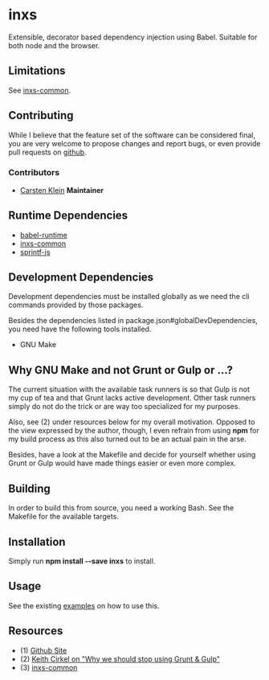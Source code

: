 # inxs

Extensible, decorator based dependency injection using Babel. Suitable for
both node and the browser.


## Limitations

See [inxs-common](https://github.com/coldrye-es/inxs-common#limitations).


## Contributing

While I believe that the feature set of the software can be considered final,
you are very welcome to propose changes and report bugs, or even provide pull
requests on [github](https://github.com/coldrye-es/inxs).


### Contributors

 - [Carsten Klein](https://github.com/silkentrance) **Maintainer**


## Runtime Dependencies

 - [babel-runtime](https://github.com/babel/babel)
 - [inxs-common](https://github.com/coldrye-es/inxs-common)
 - [sprintf-js](https://github.com/alexei/sprintf.js)


## Development Dependencies

Development dependencies must be installed globally as we need the cli commands
provided by those packages.

Besides the dependencies listed in package.json#globalDevDependencies, you need
have the following tools installed.

 - GNU Make


## Why GNU Make and not Grunt or Gulp or ...?

The current situation with the available task runners is so that Gulp is not my
cup of tea and that Grunt lacks active development. Other task runners simply
do not do the trick or are way too specialized for my purposes.

Also, see (2) under resources below for my overall motivation. Opposed to the
view expressed by the author, though, I even refrain from using **npm** for
my build process as this also turned out to be an actual pain in the arse.

Besides, have a look at the Makefile and decide for yourself whether using Grunt
or Gulp would have made things easier or even more complex.


## Building

In order to build this from source, you need a working Bash. See the Makefile
for the available targets.


## Installation

Simply run **npm install --save inxs** to install.


## Usage

See the existing [examples](https://github.com/coldrye-es/inxs/tree/master/examples/simpleapp) on how to use this.


## Resources

 - (1) [Github Site](https://github.com/coldrye-es/inxs)
 - (2) [Keith Cirkel on "Why we should stop using Grunt & Gulp"](http://blog.keithcirkel.co.uk/why-we-should-stop-using-grunt)
 - (3) [inxs-common](https://github.com/coldrye-es/inxs-common)

